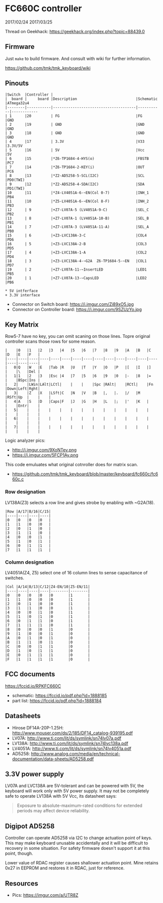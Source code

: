 FC660C controller
=================
2017/02/24
2017/03/25

Thread on Geekhack: https://geekhack.org/index.php?topic=88439.0


Firmware
--------
Just `make` to build firmware. And consult with wiki for further information.

https://github.com/tmk/tmk_keyboard/wiki


Pinouts
-------

    |Switch  |Controller |
    |  board |     board |Description                           |Schematic  |ATmega32u4
    |--------|-----------|--------------------------------------|-----------|------------
    | 1      |20         | FG                                   |FG         |GND
    | 2      |19         | GND                                  |GND        |GND
    | 3      |18         | GND                                  |GND        |GND
    | 4      |17         | 3.3V                                 |V33        |3.3V/5V
    | 5      |16         | 5V                                   |Vcc        |5V
    | 6      |15         |*Z6-TP1684-4-HYS(o)                   |FBSTB      |PC7
    | 7      |14         |*Z6-TP1684-2-KEY(i)                   |OUT        |PC6
    | 8      |13         |*Z2-AD5258-5-SCL(I2C)                 |SCL        |PD0(TWI)
    | 9      |12         |*Z2-AD5258-4-SDA(I2C)                 |SDA        |PD1(TWI)
    |10      |11         |*Z4-LV4051A-6-~EN(Col 0-7)            |INH_1      |PB4
    |11      |10         |*Z5-LV4051A-6-~EN(Col 8-F)            |INH_2      |PB3
    |12      | 9         |+Z7-LV07A-5 (LV4051A-9-C)             |SEL_C      |PB2
    |13      | 8         |+Z7-LV07A-1 (LV4051A-10-B)            |SEL_B      |PB1
    |14      | 7         |+Z7-LV07A-3 (LV4051A-11-A)            |SEL_A      |PB0
    |15      | 6         |+Z3-LVC138A-3-C                       |COL4       |PD6
    |16      | 5         |+Z3-LVC138A-2-B                       |COL3       |PD5
    |17      | 4         |+Z3-LVC138A-1-A                       |COL2       |PD4
    |18      | 3         |+Z3-LVC138A-4-~G2A  Z6-TP1684-5-~EN   |COL1       |PD7
    |19      | 2         |+Z7-LV07A-11-~InsertLED               |LED1       |PB5
    |20      | 1         |+Z7-LV07A-13-~CapsLED                 |LED2       |PB6

```
* 5V intferface
+ 3.3V interface
```

- Connector on Switch board: https://i.imgur.com/Zi89xO5.jpg
- Connector on Controller board: https://i.imgur.com/9SZUzYo.jpg


Key Matrix
----------
Row5-7 have no key, you can omit scaning on those lines. Topre original controller scans those rows for some reason.

    |    |0   |1   |2   |3   |4   |5   |6   |7   |8   |9   |A   |B   |C   |D   |E   |F   |
    |----|----|----|----|----|----|----|----|----|----|----|----|----|----|----|----|----|
    |   0|Q   |W   |E   |Tab |R   |U   |T   |Y   |O   |P   |[   |I   |]   |    |\   |Del |
    |   1|1   |2   |3   |Esc |4   |7   |5   |6   |9   |0   |-   |8   |=   |    |BSpc|Ins |
    |   2|    |LWin|LAlt|LCtl|    |    |    |Spc |RAlt|    |RCtl|    |Fn  |Down|Left|Rght|
    |   3|    |Z   |X   |LSft|C   |N   |V   |B   |,   |.   |/   |M   |RSft|Up  |    |    |
    |   4|A   |S   |D   |Caps|F   |J   |G   |H   |L   |;   |'   |K   |    |    |Entr|    |
    |   5|    |    |    |    |    |    |    |    |    |    |    |    |    |    |    |    |
    |   6|    |    |    |    |    |    |    |    |    |    |    |    |    |    |    |    |
    |   7|    |    |    |    |    |    |    |    |    |    |    |    |    |    |    |    |

Logic analyzer pics:
- http://i.imgur.com/9XoNTev.png
- https://i.imgur.com/5FCP1Ay.png

This code emuluates what original cotnroller does for matrix scan.
- https://github.com/tmk/tmk_keyboard/blob/master/keyboard/fc660c/fc660c.c


### Row designation
LV138A(Z3) selects a row line and gives strobe by enabling with ~G2A(18).

    |Row |A/17|B/16|C/15|
    |----|----|----|----|
    |0   |0   |0   |0   |
    |1   |1   |0   |0   |
    |2   |0   |1   |0   |
    |3   |1   |1   |0   |
    |4   |0   |0   |1   |
    |5   |1   |0   |1   |
    |6   |0   |1   |1   |
    |7   |1   |1   |1   |


### Column designation
LV4051A(Z4, Z5) select one of 16 column lines to sense capacitance of switches.

    |Col |A/14|B/13|C/12|Z4-EN/10|Z5-EN/11|
    |----|----|----|----|--------|--------|
    |0   |0   |0   |0   |0       |1       |
    |1   |1   |0   |0   |0       |1       |
    |2   |0   |1   |0   |0       |1       |
    |3   |1   |1   |0   |0       |1       |
    |4   |0   |0   |1   |0       |1       |
    |5   |1   |0   |1   |0       |1       |
    |6   |0   |1   |1   |0       |1       |
    |7   |1   |1   |1   |0       |1       |
    |8   |0   |0   |0   |1       |0       |
    |9   |1   |0   |0   |1       |0       |
    |A   |0   |1   |0   |1       |0       |
    |B   |1   |1   |0   |1       |0       |
    |C   |0   |0   |1   |1       |0       |
    |D   |1   |0   |1   |1       |0       |
    |E   |0   |1   |1   |1       |0       |
    |F   |1   |1   |1   |1       |0       |


FCC documents
-------------
https://fccid.io/RPKFC660C

- schematic: https://fccid.io/pdf.php?id=1888185
- part list: https://fccid.io/pdf.php?id=1888184


Datasheets
----------
- Hirose DF14A-20P-1.25H: http://www.mouser.com/ds/2/185/DF14_catalog-939195.pdf
- LV07A: http://www.ti.com/lit/ds/symlink/sn74lv07a.pdf
- LV138A: http://www.ti.com/lit/ds/symlink/sn74lvc138a.pdf
- LV4051A: http://www.ti.com/lit/ds/symlink/sn74lv4051a.pdf
- AD5258: http://www.analog.com/media/en/technical-documentation/data-sheets/AD5258.pdf


3.3V power supply
-----------------
LV07A and LVC138A are 5V-tolerant and can be powered with 5V, the keyboard will work only with 5V power supply. It may not be completely safe to operate LV138A with 5V Vcc, its datasheet says:

> Exposure to absolute-maximum-rated conditions for extended periods may affect device reliability.

Digipot AD5258
--------------
Controller can operate AD5258 via I2C to change actuation point of keys. This may make keyboard unusable accidentally and it will be difficult to recovery in some situation. For safety firmware doesn't support it at this point, though.

Lower value of RDAC register causes shallower actuation point. Mine retains 0x27 in EEPROM and restores it in RDAC, just for reference.


Resources
---------
- Pics: https://imgur.com/a/UTR8Z
